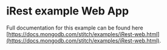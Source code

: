# iRest example Web App

Full documentation for this example can be found here [https://docs.mongodb.com/stitch/examples/iRest-web.html](https://docs.mongodb.com/stitch/examples/iRest-web.html).
